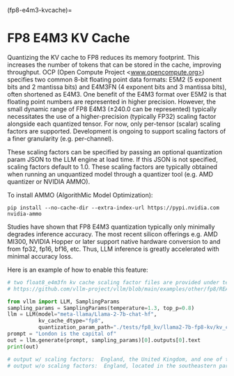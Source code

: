 (fp8-e4m3-kvcache)=

# FP8 E4M3 KV Cache

Quantizing the KV cache to FP8 reduces its memory footprint. This increases the number of tokens that can be stored in the cache,
improving throughput. OCP (Open Compute Project <www.opencompute.org>) specifies two common 8-bit floating point data formats: E5M2
(5 exponent bits and 2 mantissa bits) and E4M3FN (4 exponent bits and 3 mantissa bits), often shortened as E4M3. One benefit of
the E4M3 format over E5M2 is that floating point numbers are represented in higher precision. However, the small dynamic range of
FP8 E4M3 (±240.0 can be represented) typically necessitates the use of a higher-precision (typically FP32) scaling factor alongside
each quantized tensor. For now, only per-tensor (scalar) scaling factors are supported. Development is ongoing to support scaling
factors of a finer granularity (e.g. per-channel).

These scaling factors can be specified by passing an optional quantization param JSON to the LLM engine at load time. If
this JSON is not specified, scaling factors default to 1.0. These scaling factors are typically obtained when running an
unquantized model through a quantizer tool (e.g. AMD quantizer or NVIDIA AMMO).

To install AMMO (AlgorithMic Model Optimization):

```console
pip install --no-cache-dir --extra-index-url https://pypi.nvidia.com nvidia-ammo
```

Studies have shown that FP8 E4M3 quantization typically only minimally degrades inference accuracy. The most recent silicon
offerings e.g. AMD MI300, NVIDIA Hopper or later support native hardware conversion to and from fp32, fp16, bf16, etc.
Thus, LLM inference is greatly accelerated with minimal accuracy loss.

Here is an example of how to enable this feature:

```python
# two float8_e4m3fn kv cache scaling factor files are provided under tests/fp8_kv, please refer to
# https://github.com/vllm-project/vllm/blob/main/examples/other/fp8/README.md to generate kv_cache_scales.json of your own.

from vllm import LLM, SamplingParams
sampling_params = SamplingParams(temperature=1.3, top_p=0.8)
llm = LLM(model="meta-llama/Llama-2-7b-chat-hf",
          kv_cache_dtype="fp8",
          quantization_param_path="./tests/fp8_kv/llama2-7b-fp8-kv/kv_cache_scales.json")
prompt = "London is the capital of"
out = llm.generate(prompt, sampling_params)[0].outputs[0].text
print(out)

# output w/ scaling factors:  England, the United Kingdom, and one of the world's leading financial,
# output w/o scaling factors:  England, located in the southeastern part of the country. It is known
```
